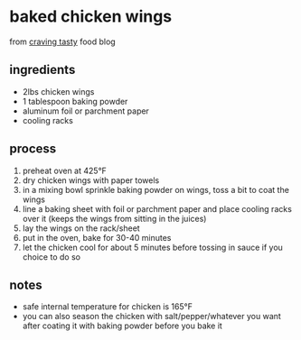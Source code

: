 # baked chicken wings
from [craving tasty](https://cravingtasty.com/baked-chicken-wings-extra-crispy/) food blog

## ingredients
- 2lbs chicken wings
- 1 tablespoon baking powder
- aluminum foil or parchment paper
- cooling racks

## process
1. preheat oven at 425°F
1. dry chicken wings with paper towels
1. in a mixing bowl sprinkle baking powder on wings, toss a bit to coat the wings
1. line a baking sheet with foil or parchment paper and place cooling racks over it (keeps the wings from sitting in the juices)
1. lay the wings on the rack/sheet
1. put in the oven, bake for 30-40 minutes
1. let the chicken cool for about 5 minutes before tossing in sauce if you choice to do so

## notes
- safe internal temperature for chicken is 165°F
- you can also season the chicken with salt/pepper/whatever you want after coating it with baking powder before you bake it
